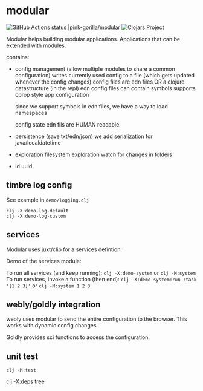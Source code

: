 # modular
[![GitHub Actions status |pink-gorilla/modular](https://github.com/pink-gorilla/modular/workflows/CI/badge.svg)](https://github.com/pink-gorilla/modular/actions?workflow=CI)
[![Clojars Project](https://img.shields.io/clojars/v/org.pinkgorilla/modular.svg)](https://clojars.org/org.pinkgorilla/modular)


Modular helps building modular applications.
Applications that can be extended with modules.

contains:

- config management (allow multiple modules to share a common configuration)
  writes currently used config to a file (which gets updated whenever the config changes)
  config files are edn files OR a clojure datastructure (in the repl)
  edn config files can contain symbols
  supports cprop style app configuration

  since we support symbols in edn files, we have a way to load namespaces

  config state edn fils are HUMAN readable.

- persistence (save txt/edn/json)
  we add serialization for java/localdatetime

- exploration
  filesystem exploration
  watch for changes in folders

- id
  uuid

## timbre log config

See example in `demo/logging.clj`

```
clj -X:demo-log-default
clj -X:demo-log-custom
```

## services

Modular uses juxt/clip for a services defintion.

Demo of the services module:

To run all services (and keep running): `clj -X:demo-system` or `clj -M:system`
To run services, invoke a function (then end): `clj -X:demo-system:run :task '[1 2 3]'`
or `clj -M:system 1 2 3`



## webly/goldly integration

webly uses modular to send the entire configuration to the browser. This works with dynamic config changes.

Goldly provides sci functions to access the configuration.

## unit test

`clj -M:test`

clj -X:deps tree
